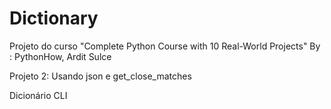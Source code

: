 # Dictionary

Projeto do curso "Complete Python Course with 10 Real-World Projects" By : PythonHow, Ardit Sulce

Projeto 2: Usando json e get_close_matches

Dicionário CLI
